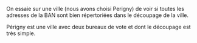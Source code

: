 On essaie sur une ville (nous avons choisi Perigny) de voir si toutes les
 adresses de la BAN sont bien répertoriées dans le découpage 
de la ville.

Périgny est une ville avec deux bureaux de vote et dont le 
découpage est très simple.


